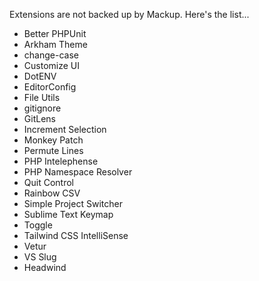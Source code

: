 Extensions are not backed up by Mackup. Here's the list...
* Better PHPUnit
* Arkham Theme
* change-case
* Customize UI
* DotENV
* EditorConfig
* File Utils
* gitignore
* GitLens
* Increment Selection
* Monkey Patch
* Permute Lines
* PHP Intelephense
* PHP Namespace Resolver
* Quit Control
* Rainbow CSV
* Simple Project Switcher
* Sublime Text Keymap
* Toggle
* Tailwind CSS IntelliSense
* Vetur
* VS Slug
* Headwind
